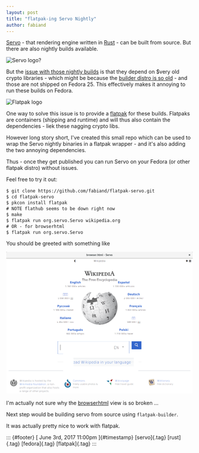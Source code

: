 ```yaml
---
layout: post
title: "flatpak-ing Servo Nightly"
author: fabiand
---
```




[Servo](http://servo.org) - that rendering engine written in
[Rust](http://rust-lang.org) - can be built from source. But there are
also nightly builds available.

![Servo logo?](https://download.servo.org/doge-tiny.png)

But the [issue with those nightly
builds](https://github.com/servo/servo/issues/12015) is that they depend
on \$very old crypto libraries - which might be because the [builder
distro is so old](https://github.com/servo/saltfs/issues/462) - and
those are not shipped on Fedora 25. This effectively makes it annoying
to run these builds on Fedora.

![Flatpak logo](http://flatpak.org/img/logo.svg)

One way to solve this issue is to provide a
[flatpak](http://flatpak.org) for these builds. Flatpaks are containers
(shipping and runtime) and will thus also contain the dependencies -
liek these nagging crypto libs.

However long story short, I've created this small repo which can be used
to wrap the Servo nightly binaries in a flatpak wrapper - and it's also
adding the two annoying dependencies.

Thus - once they get published you can run Servo on your Fedora (or
other flatpak distro) without issues.

Feel free to try it out:

    $ git clone https://github.com/fabiand/flatpak-servo.git
    $ cd flatpak-servo
    $ pkcon install flatpak
    # NOTE flathub seems to be down right now
    $ make
    $ flatpak run org.servo.Servo wikipedia.org
    # OR - for browserhtml
    $ flatpak run org.servo.Servo

You should be greeted with something like

![Screenshot](https://raw.githubusercontent.com/fabiand/flatpak-servo/master/blob/wikipedia.png)

I'm actually not sure why the
[browserhtml](https://github.com/browserhtml/browserhtml) view is so
broken ...

Next step would be building servo from source using `flatpak-builder`.

It was actually pretty nice to work with flatpak.

::: {#footer}
[ June 3rd, 2017 11:00pm ]{#timestamp} [servo]{.tag} [rust]{.tag}
[fedora]{.tag} [flatpak]{.tag}
:::
